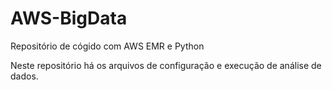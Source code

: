 # AWS-BigData
Repositório de cógido com AWS EMR e Python

Neste repositório há os arquivos de configuração e execução de análise de dados.

